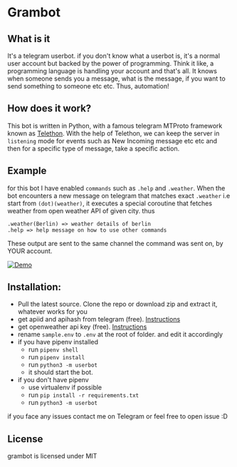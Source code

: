 # Grambot

## What is it
It's a telegram userbot. if you don't know what a userbot is, it's a normal user account but backed by the power of programming. Think it like, a programming language is handling your account and that's all. It knows when someone sends you a message, what is the message, if you want to send something to someone etc etc. Thus, automation!

## How does it work?
This bot is written in Python, with a famous telegram MTProto framework known as [Telethon](https://github.com/LonamiWebs/Telethon). With the help of Telethon, we can keep the server in `listening` mode for events such as New Incoming message etc etc and then for a specific type of message, take a specific action.

## Example
for this bot I have enabled `commands` such as `.help` and `.weather`.
When the bot encounters a new message on telegram that matches exact `.weather` i.e start from `(dot)(weather)`, it executes a special coroutine that fetches weather from open weather API of given city. thus
```
.weather(Berlin) => weather details of berlin
.help => help message on how to use other commands
```
These output are sent to the same channel the command was sent on, by YOUR account. 

[![Demo](https://img.youtube.com/vi/wybDkn1q3mA/0.jpg)](https://www.youtube.com/watch?v=wybDkn1q3mA)


## Installation:
 - Pull the latest source. Clone the repo or download zip and extract it, whatever works for you
 - get apiid and apihash from telegram (free). [Instructions](https://core.telegram.org/api/obtaining_api_id)
 - get openweather api key (free). [Instructions](https://openweathermap.org/appid)
 - rename `sample.env` to `.env` at the root of folder. and edit it accordingly
 - if you have pipenv installed
   - run `pipenv shell`
   - run `pipenv install`
   - run `python3 -m userbot`
   - it should start the bot.
 - if you don't have pipenv
   - use virtualenv if possible
   - run `pip install -r requirements.txt`
   - run `python3 -m userbot`

if you face any issues contact me on Telegram or feel free to open issue :D


## License
grambot is licensed under MIT
